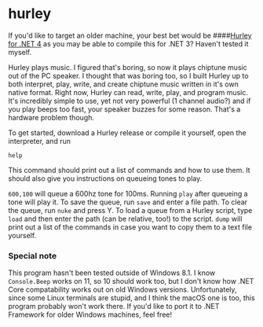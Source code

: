 # hurley
If you'd like to target an older machine, your best bet would be
####[Hurley for .NET 4](https://github.com/videotoaster/hurley-dotnet4)
as you may be able to compile this for .NET 3? Haven't tested it myself.

Hurley plays music. I figured that's boring, so now it plays chiptune music out of the PC speaker. I thought
that was boring too, so I built Hurley up to both interpret, play, write, and create chiptune music written
in it's own native format. Right now, Hurley can read, write, play, and program music. It's incredibly simple
to use, yet not very powerful (1 channel audio?) and if you play beeps too fast, your speaker buzzes for some
reason. That's a hardware problem though.

To get started, download a Hurley release or compile it yourself, open the interpreter, and run
```
help
```
This command should print out a list of commands and how to use them. It should also give you instructions on
queueing tones to play.

`600,100` will queue a 600hz tone for 100ms. Running `play` after queueing a tone will play it. To save the
queue, run `save` and enter a file path. To clear the queue, run `nuke` and press Y. To load a queue from a
Hurley script, type `load` and then enter the path (can be relative, too!) to the script. `dump` will print
out a list of the commands in case you want to copy them to a text file yourself.

### Special note
This program hasn't been tested outside of Windows 8.1. I know `Console.Beep` works on 11, so 10 should work
too, but I don't know how .NET Core compatability works out on old Windows versions. Unfortunately, since
some Linux terminals are stupid, and I think the macOS one is too, this program probably won't work there.
If you'd like to port it to .NET Framework for older Windows machines, feel free!
